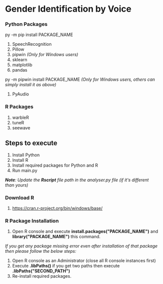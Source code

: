 # Gender Identification by Voice

### Python Packages
py -m pip install PACKAGE_NAME
1. SpeechRecognition
2. Pillow
3. pipwin *(Only for Windows users)*
4. sklearn
5. matplotlib
6. pandas

py -m pipwin install PACKAGE_NAME *(Only for Windows users, others can simply install it as above)*
1. PyAudio

### R Packages
1. warbleR
2. tuneR
3. seewave

## Steps to execute
1. Install Python
2. Install R
2. Install required packages for Python and R
3. Run main.py

***Note**: Update the **Rscript** file path in the analyser.py file (if it's different than yours)*

### Download R
1. https://cran.r-project.org/bin/windows/base/

### R Package Installation
1. Open R console and execute **install.packages("PACKAGE_NAME")** and **library("PACKAGE_NAME")** this command.

*If you get any package missing error even after installation of that package then please follow the below steps:*
1. Open R console as an Administrator (close all R console instances first)
2. Execute **.libPaths()** if you get two paths then execute **.libPaths("SECOND_PATH")**
3. Re-install required packages.


